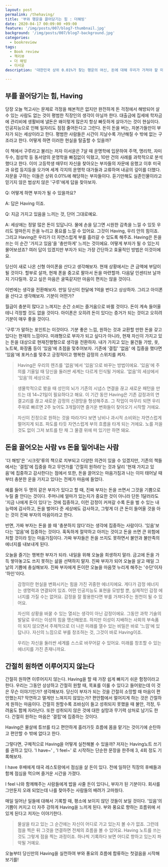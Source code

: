 ```yaml
---
layout: post
permalink: /thehaving/
title: '부와 행운을 끌어당기는 힘 : 더해빙'
date: 2020-04-17 00:09:00 +09:00
feature: '/img/posts/007/blog7-thumbnail.jpg'
background: '/img/posts/007/blog7-background.jpg'
categories:
  - bookreview
tags:
  - Book review
  - 책리뷰
  - 더 해빙
  - 이서윤
description: '대한민국 상위 0.01%가 찾는 행운의 여신, 돈에 대해 우리가 가져야 할 마음가짐을 가장 새롭게 담고 있는 책 해빙을 소개한다.'

---
```




## 부를 끌어당기는 힘, Having

당장 오늘 먹고사는 문제로 걱정을 해본적은 없지만 완전하게 돈 걱정에서 해방되어 살 수 있는 사람도 없는 것이 평범한 직장인의 생각이 아닐까 한다. 대출금에 집세에 학자금에 관리비에 생활비에 낼돈은 왜이렇게 많은지 항상 빠듯하게 살아가는 것이 현실이다. 인공지능으로 인해 일자리도 점점 줄어든다고 그런다. 돈이 돈을 버는, 자본가들만이 부자가 되는 세상이라고 한다. 평범한 사람들은 시간이 지날수록 가난해질 수 밖에 없는 구조라고 한다. 어떻게 하면 이러한 현실을 탈출할 수 있을까?



이 책에서 구루라고 불리는 저자 이서윤은 7살 때 운명학에 입문하여 주역, 명리학, 자미두수, 점성학 등 동서양의 운명학을 빠짐없이 익혔고, 10만 건의 사례를 과학적으로 분석했다고 한다. 이미 고등학생 때무터 자신을 찾아오는 부자들의 자문에 응했고 이후 미국과 유럽 등지등을 오가며 세계 각지의 운명학 대가들과 교류하며 내공의 깊이를 더했다. 자문을 구하는 이들은 상위 0.01%에 해당하는 부자들이다. 듣기만해도 실존인물이라고 믿기지 않은 범상치 않은 '구루'에게 답을 찾아보자.



Q: 어떻게 하면 부자가 될 수 있을까요?

A: 답은 Having 이죠.



Q: 지금 가지고 있음을 느끼는 것, 단어 그대로예요.

A: 세상에는 정말 많은 돈이 있답니다. 물에 손을 담그면 시원한 감촉을 느낄 수 있듯 우리도 얼마든지 돈을 누리고 풍요를 느낄 수 있어요. 그것이  Having, 우리 안의 힘이죠. 그리고 Having은 우리가 더 자연스럽게 부를 흘러갈 수 있도록 해주죠. Having은 돈을 쓰는 이 순간 '가지고 있음'을 '충만하게' 느끼는 것이에요. 어떻게 부자가 될 수 있는지 물어보셨죠? 여러 답이 있겠지만 부자가 되는 가장 간단하고 효율적인 방법은 이것이에요.



당신이 새로 나온 신형 아이폰을 산다고 생각해보자. 현재 상황에서는 큰 금액에 부담이 될 것이다. 할부로 살까, 현재 폰을 중고로 팔아서 돈을 마련할까. 다음달 인센티브 날까지 기다릴까. 갖고 싶은 마음은 굴뚝같지만 마음이 편치는 않을 것이다.

이번에는 생각을 전환해보자. 만일 당신이 한달에 1억을 번다고 상상하자. 그리고 아이폰을 산다고 생각해보자. 기분이 어떤가?



월급이 충분히 많다고 느껴지는 순간 소비는 즐거움으로 바뀔 것이다. 돈이 계속 들어올 테니 걱정할 것도 없을 것이다. 아이폰은 오히려 돈이 있다는 증거가 되는 것이고 오히려 기분이 매우 좋을 것이다.



'구루'가 말하는 포인트는 이것이다. 기분 좋은 느낌, 원하는 것과 교환할 만한 돈을 갖고 있다는 현재의 느낌이다. 미래형으로 부자가 되고 싶다가 아니라, 현재 자신이 가지고 있는 돈을 대상으로 현재진행형으로 생각을 전환하자. 내가 가지고 있는 물건들 가방, 옷, 노트북, 화장품 등이 '있음'에 초점을 맞추어보자. 기존에 '결핍' '없음' 에 집중을 했다면 '있음'에 포커스를 맞추고 긍정적이고 행복한 감정의 스위치를 켜자.



> Having은 우리의 렌즈를 '없음'에서 '있음'으로 바꾸는 방법이에요. '있음'에 주의를 기울일 때 당신을 둘러싼 세계는 다르게 인식될 거에요. '없음'의 세상에서 '있음'의 세상으로.



> 생물학적으로 봤을 때 성인의 뇌가 기존의 시냅스 연결을 끊고 새로운 패턴을 만드는 데 14~21일이 필요하다고 해요. 이 기간 동안 Having은 기존 감정과의 연결고리를 끊고 새로운 감정의 신경망을 형성해주죠. 그 작업이 마무리 되면 우리 주위로 빠르면 2주 늦어도 3개월이면 즐거운 변화들이 찾아오기 시작할 거에요.



> 자신이 진정으로 원하는 것을 따라가다 보면 낭비나 과시적 소비와는 자연스럽게 멀어지게 되죠. 파도를 타듯 자연스럽게 부의 흐름을 타게 되는 거에요. 노를 저을 것도 없이 그저 보트를 탄 채 그 물결 위에 떠 있기만 하면 돼요.





## 돈을 끌어오는 사람 vs 돈을 밀어내는 사람

 '더 해빙'은 '시크릿'류의 책으로 치부되고 다양한 의견이 있을 수 있겠지만, 기존의 책들에서는 '결핍'에 집중을 하고 무언가를 '간절히 원하라'는 것과 달리 '현재 가지고 있음'에 집중하고 감사한다는 점에서 또한, 돈을 끌어오는 마음가짐과 나는 이미 태어날 때부터 충분한 운을 가지고 있다는 전제가 마음에 들었다.



예를 들어 두 명의 같은 부자가 있다고 할 때, 진짜 부자는 돈을 쓰면서 그것을 기쁨으로 누릴 줄 안다는 것이다. 주머니에 얼마가 있는지가 중요한 것이 아니라 단돈 1달러라도 '지금 나에게 돈이 있다'는 것에 집중하고, 이런 감정이 커져갈 수록 돈을 벌 수 있는 내 능력에 감사하고, 돈을 벌어다 준 세상에도 감사하고, 그렇게 더 큰 돈이 들어올 것을 아는 것이 진짜 부자의 마음이라고 한다.



반면, 가짜 부자는 돈을 쓸 때 '충분하지 않다'라는 생각에 집중하는 사람이다. '있음'보다는 '없음'에 집중하는 것이다. 혹독하게 절약하고 아끼는 것이고 돈을 쓰면 큰 위험에 처할 것이라 믿는 마음가짐이다. 가짜 부자들은 돈을 쓰지도 못하면서 불안과 불만족의 에너지를 내보내게 된다.



오늘을 즐기는 행복한 부자가 되라. 내일을 위해 오늘을 희생하지 말라. 금고에 돈을 가득 쌓아놓고도 쓰지 못하는 삶을 선택하지 말자. 진짜 부자가 되어 오늘을 살고 매일 그날의 기쁨에 충실해보자. 진짜 부자에게 돈이란 오늘을 마음껏 누리게 해주는 '수단'이자 '하인'이다.



> 감정이란 현실을 변화시키는 힘을 가진 귀중한 에너지에요. 게다가 감정 에너지는 생명력과 연결되어 있죠. 어떤 인공지능도 표현을 모방할 뿐, 실제적인 감정 에너지를 가질 수는 없어요. 감정을 잘 활용한다면 부를 가져다주는 원천이 될 수 있어요.



> 자신의 상황을 바꿀 수 있는 열쇠는 생각이 아닌 감정이에요. 그동안 과학 기술의 발달로 우리는 이성의 힘을 맹신해왔죠. 하지만 이성이 지배하는 사회의 부속품이 되지 않으면서 주체적으로 더 나은 미래를 열수 있는 비밀은 바로 '느낌'에 있답니다. 자신의 느낌으로 부를 창조하는 것, 그것이 바로 Having이죠.



> 우리는 자신을 둘러싼 세계를 스스로 바꾸어갈 수 있어요. 미래를 창조할 수 있는 에너지를 가진 존재니까요.





## 간절히 원하면 이루어지지 않는다

간절히 원하면 이루어지지 않는다.  Having을 할 때 가장 쉽게 빠지기 쉬운 함정이라고 한다. 우리는 그동안 상상하고 간절히 원할 때, 목표를 이룰 수 있다고 들어왔는데 이 것은 무슨 이야기인가? 생각해보자. 당신이 부자가 되는 것을 간절히 소망할 때 마음이 편안했는지? 막연하고 멀게만 느껴지지 않았는가? 편안함에서 멀어지게 하는 것은 간절하게 원하는 마음이다. 간절히 원할수록 조바심이 들고 성취되지 못했을 때 불안, 걱정, 두려움도 함께 자라난다. 또한 성취되지 않은 것에 대한 실망과 무기력 상처로 남기도 한다. 간절히 원하는 마음은 '결핍'에 집중하는 것이다.

Having은 물살에 튜브를 타고 편안하게 흘러가듯 흐름에 몸을 맡기는 것이기에 순탄하고 편안할 수 밖에 없다고 한다.



그렇다면, 구체적으로 Having을 어떻게 실천해볼 수 있을까? 저자는 Having노트 쓰기를 권하고 있다. 'I have~' , 'I feel~' 로 시작하는 단순한 문장을 한주에 3, 4회 정도 기록해보자.



 I have 후배에게 태국 레스토랑에서 점심을 살 돈이 있다. 전에 일하던 직장의 후배들과 함께 점심을 먹으며 즐거운 시간을 가졌다.

 I feel 나와 함께해주는 사람들에게 밥을 사줄 돈이 있다니, 부자가 된 기분이다. 회사를 그만둔지 오래 되었는데 나를 찾아주는 사람들의 배려가 고마웠다.



 매일 일어난 일들에 대해서 기록할 때, 평소에 보이지 않던 것들이 보일 것이다. '있음'의 기쁨이 커지고 더 자주 강하게 Having을 느끼게 된다. 부와 풍요로 향하는 흐름위에 서있게 된다고 저자는 이야기한다.



> 물살을 타고 있는 그 순간에는 자신이 어디로 가고 있는지 볼 수가 없죠. 그런데 점을 찍은 뒤 그것을 연결하면 전체의 흐름을 볼 수 있어요. Having 노트를 쓰는 것도 그렇게 점을 찍는 과정이죠. 하나씩 기록하다 보면 어디로 향하고 있는지 파악될 거예요.



오늘부터 당신만의 Having을 실천하여 부와 풍요의 흐름에 합류하는 첫걸음을 시작해보기를!
